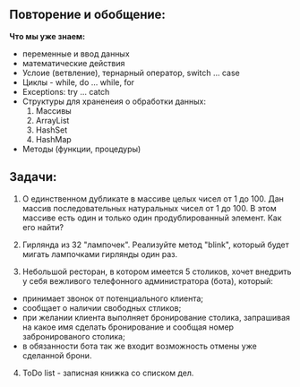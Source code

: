 ## Повторение и обобщение:
**Что мы уже знаем:**
- переменные и ввод данных
- математические действия
- Услоие (ветвление), тернарный оператор, switch ... case 
- Циклы - while, do ... while, for 
- Exceptions: try ... catch
- Структуры для храненеия о обработки данных:
    1. Массивы
    2. ArrayList
    3. HashSet
    4. HashMap
- Методы (функции, процедуры)

## Задачи:
1. О единственном дубликате в массиве целых чисел от 1 до 100.
Дан массив последовательных натуральных чисел от 1 до 100.
В этом массиве есть один и только один продублированный элемент.
Как его найти?

2. Гирлянда из 32 "лампочек".
   Реализуйте метод "blink", который будет мигать лампочками гирлянды один раз.
  
3. Небольшой ресторан, в котором имеется 5 столиков, хочет внедрить у себя вежливого 
телефонного администратора (бота), который:
- принимает звонок от потенциального клиента; 
- сообщает о наличии свободных стликов;
- при желании клиента выполняет бронирование столика, запрашивая на какое имя сделать бронирование
и сообщая номер забронированого столика;
- в обязанности бота так же входит возможность отмены уже сделанной брони.

4. ToDo list - записная книжка со списком дел. 